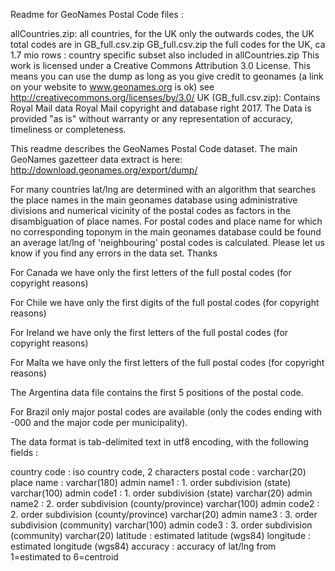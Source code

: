 Readme for GeoNames Postal Code files :

allCountries.zip: all countries, for the UK only the outwards codes, the UK total codes are in GB_full.csv.zip 
GB_full.csv.zip the full codes for the UK, ca 1.7 mio rows
<iso countrycode>: country specific subset also included in allCountries.zip
This work is licensed under a Creative Commons Attribution 3.0 License.
This means you can use the dump as long as you give credit to geonames (a link on your website to www.geonames.org is ok)
see http://creativecommons.org/licenses/by/3.0/
UK (GB_full.csv.zip): Contains Royal Mail data Royal Mail copyright and database right 2017.
The Data is provided "as is" without warranty or any representation of accuracy, timeliness or completeness.

This readme describes the GeoNames Postal Code dataset.
The main GeoNames gazetteer data extract is here: http://download.geonames.org/export/dump/


For many countries lat/lng are determined with an algorithm that searches the place names in the main geonames database 
using administrative divisions and numerical vicinity of the postal codes as factors in the disambiguation of place names. 
For postal codes and place name for which no corresponding toponym in the main geonames database could be found an average 
lat/lng of 'neighbouring' postal codes is calculated.
Please let us know if you find any errors in the data set. Thanks

For Canada we have only the first letters of the full postal codes (for copyright reasons)

For Chile we have only the first digits of the full postal codes (for copyright reasons)

For Ireland we have only the first letters of the full postal codes (for copyright reasons)

For Malta we have only the first letters of the full postal codes (for copyright reasons)

The Argentina data file contains the first 5 positions of the postal code.

For Brazil only major postal codes are available (only the codes ending with -000 and the major code per municipality).

The data format is tab-delimited text in utf8 encoding, with the following fields :

country code      : iso country code, 2 characters
postal code       : varchar(20)
place name        : varchar(180)
admin name1       : 1. order subdivision (state) varchar(100)
admin code1       : 1. order subdivision (state) varchar(20)
admin name2       : 2. order subdivision (county/province) varchar(100)
admin code2       : 2. order subdivision (county/province) varchar(20)
admin name3       : 3. order subdivision (community) varchar(100)
admin code3       : 3. order subdivision (community) varchar(20)
latitude          : estimated latitude (wgs84)
longitude         : estimated longitude (wgs84)
accuracy          : accuracy of lat/lng from 1=estimated to 6=centroid
